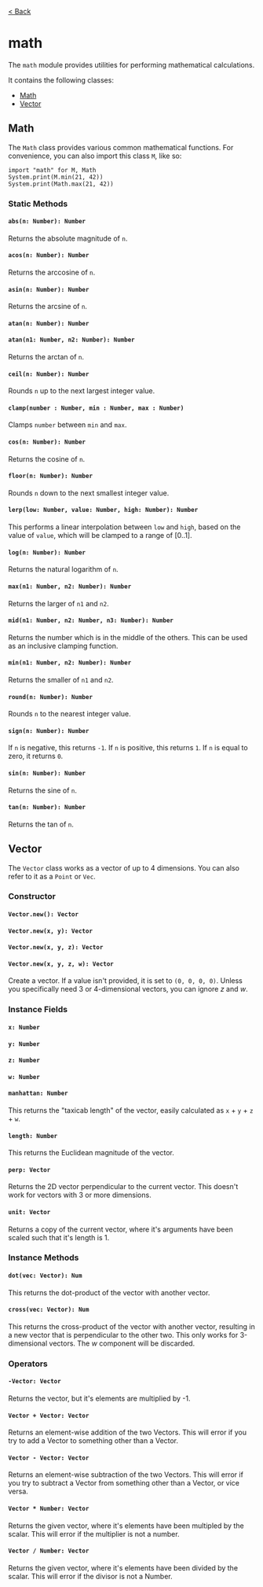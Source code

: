[< Back](.)

math
=============

The `math` module provides utilities for performing mathematical calculations.

It contains the following classes:

* [Math](#math)
* [Vector](#vector)

## Math

The `Math` class provides various common mathematical functions. For convenience, you can also import this class `M`, like so:

```wren
import "math" for M, Math
System.print(M.min(21, 42))
System.print(Math.max(21, 42))
```

### Static Methods

#### `abs(n: Number): Number`
Returns the absolute magnitude of `n`.

#### `acos(n: Number): Number`
Returns the arccosine of `n`.

#### `asin(n: Number): Number`
Returns the arcsine of `n`.

#### `atan(n: Number): Number`
#### `atan(n1: Number, n2: Number): Number`
Returns the arctan of `n`.

#### `ceil(n: Number): Number`
Rounds `n` up to the next largest integer value.

#### `clamp(number : Number, min : Number, max : Number)`
Clamps `number` between `min` and `max`.

#### `cos(n: Number): Number`
Returns the cosine of `n`.

#### `floor(n: Number): Number`
Rounds `n` down to the next smallest integer value.

#### `lerp(low: Number, value: Number, high: Number): Number`
This performs a linear interpolation between `low` and `high`, based on the value of `value`, which will be clamped to a range of [0..1].

#### `log(n: Number): Number`
Returns the natural logarithm of `n`.

#### `max(n1: Number, n2: Number): Number`
Returns the larger of `n1` and `n2`.

#### `mid(n1: Number, n2: Number, n3: Number): Number`
Returns the number which is in the middle of the others. This can be used as an inclusive clamping function.

#### `min(n1: Number, n2: Number): Number`
Returns the smaller of `n1` and `n2`.

#### `round(n: Number): Number`
Rounds `n` to the nearest integer value.

#### `sign(n: Number): Number`
If `n` is negative, this returns `-1`. If `n` is positive, this returns `1`. If `n` is equal to zero, it returns `0`.

#### `sin(n: Number): Number`
Returns the sine of `n`.

#### `tan(n: Number): Number`
Returns the tan of `n`.

## Vector

The `Vector` class works as a vector of up to 4 dimensions. You can also refer to it as a `Point` or `Vec`.

### Constructor

#### `Vector.new(): Vector`
#### `Vector.new(x, y): Vector`
#### `Vector.new(x, y, z): Vector`
#### `Vector.new(x, y, z, w): Vector`

Create a vector. If a value isn't provided, it is set to `(0, 0, 0, 0)`.
Unless you specifically need 3 or 4-dimensional vectors, you can ignore _z_ and _w_.

### Instance Fields
#### `x: Number`
#### `y: Number`
#### `z: Number`
#### `w: Number`

#### `manhattan: Number`
This returns the "taxicab length" of the vector, easily calculated as `x` + `y` + `z` + `w`. 

#### `length: Number`
This returns the Euclidean magnitude of the vector.

#### `perp: Vector`
Returns the 2D vector perpendicular to the current vector. This doesn't work for vectors with 3 or more dimensions. 

#### `unit: Vector`
Returns a copy of the current vector, where it's arguments have been scaled such that it's length is 1.


### Instance Methods

#### `dot(vec: Vector): Num`
This returns the dot-product of the vector with another vector.
#### `cross(vec: Vector): Num`
This returns the cross-product of the vector with another vector, resulting in a new vector that is perpendicular to the other two. This only works for 3-dimensional vectors. The _w_ component will be discarded.


### Operators
#### `-Vector: Vector`
Returns the vector, but it's elements are multiplied by -1.

#### `Vector + Vector: Vector`
Returns an element-wise addition of the two Vectors. This will error if you try to add a Vector to something other than a Vector.

#### `Vector - Vector: Vector`
Returns an element-wise subtraction of the two Vectors. This will error if you try to subtract a Vector from something other than a Vector, or vice versa.

#### `Vector * Number: Vector`
Returns the given vector, where it's elements have been multipled by the scalar. This will error if the multiplier is not a number.

#### `Vector / Number: Vector`
Returns the given vector, where it's elements have been divided by the scalar. This will error if the divisor is not a Number.
